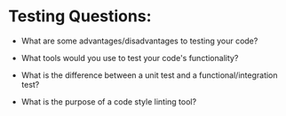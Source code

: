 # Testing Questions:

* What are some advantages/disadvantages to testing your code?

* What tools would you use to test your code's functionality?

* What is the difference between a unit test and a functional/integration test?

* What is the purpose of a code style linting tool?
